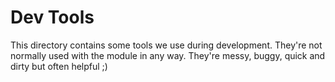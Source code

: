 # Dev Tools

This directory contains some tools we use during development. They're not
normally used with the module in any way. They're messy, buggy, quick and
dirty but often helpful ;)